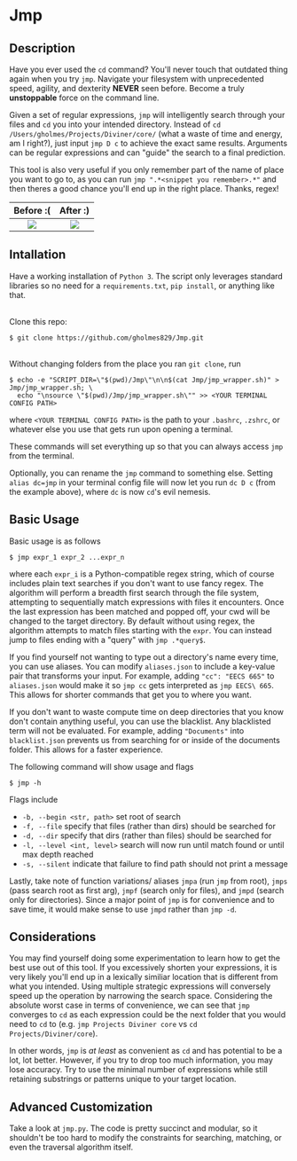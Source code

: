 # Jmp

## Description
Have you ever used the `cd` command? You'll never touch that outdated thing again when you try `jmp`. Navigate your filesystem with unprecedented speed, agility, and dexterity **NEVER** seen before. Become a truly **unstoppable** force on the command line.

Given a set of regular expressions, `jmp` will intelligently search through your files and `cd` you into your intended directory. Instead of `cd /Users/gholmes/Projects/Diviner/core/` (what a waste of time and energy, am I right?), just input `jmp D c` to achieve the exact same results. Arguments can be regular expressions and can "guide" the search to a final prediction.

This tool is also very useful if you only remember part of the name of place you want to go to, as you can run `jmp ".*<snippet you remember>.*"` and then theres a good chance you'll end up in the right place. Thanks, regex!

Before :(            |  After :)
:-------------------------:|:-------------------------:
![](https://user-images.githubusercontent.com/60802511/145519711-d6aa1ee9-c9d3-463b-90da-294c95b07723.png)  |  ![](https://user-images.githubusercontent.com/60802511/145519709-f2ac184c-d445-4bd3-8f4b-c4cb43008f41.png)

## Intallation
Have a working installation of `Python 3`. The script only leverages standard libraries so no need for a `requirements.txt`, `pip install`, or anything like that.

\
Clone this repo:
```
$ git clone https://github.com/gholmes829/Jmp.git
```
\
Without changing folders from the place you ran `git clone`, run
```
$ echo -e "SCRIPT_DIR=\"$(pwd)/Jmp\"\n\n$(cat Jmp/jmp_wrapper.sh)" > Jmp/jmp_wrapper.sh; \
  echo "\nsource \"$(pwd)/Jmp/jmp_wrapper.sh\"" >> <YOUR TERMINAL CONFIG PATH>
```
where `<YOUR TERMINAL CONFIG PATH>` is the path to your `.bashrc`, `.zshrc`, or whatever else you use that gets run upon opening a terminal.

These commands will set everything up so that you can always access `jmp` from the terminal.

Optionally, you can rename the `jmp` command to something else. Setting `alias dc=jmp` in your terminal config file will now let you run `dc D c` (from the example above), where `dc` is now `cd`'s evil nemesis.

## Basic Usage
Basic usage is as follows
```
$ jmp expr_1 expr_2 ...expr_n
```
where each `expr_i` is a Python-compatible regex string, which of course includes plain text searches if you don't want to use fancy regex. The algorithm will perform a breadth first search through the file system, attempting to sequentially match expressions with files it encounters. Once the last expression has been matched and popped off, your cwd will be changed to the target directory. By default without using regex, the algorithm attempts to match files starting with the `expr`. You can instead jump to files ending with a "query" with `jmp .*query$`.

If you find yourself not wanting to type out a directory's name every time, you can use aliases. You can modify `aliases.json` to include a key-value pair that transforms your input. For example, adding `"cc": "EECS 665"` to `aliases.json` would make it so `jmp cc` gets interpreted as `jmp EECS\ 665`. This allows for shorter commands that get you to where you want. 

If you don't want to waste compute time on deep directories that you know don't contain anything useful, you can use the blacklist. Any blacklisted term will not be evaluated. For example, adding `"Documents"` into `blacklist.json` prevents us from searching for or inside of the documents folder. This allows for a faster experience.

The following command will show usage and flags
```
$ jmp -h
```


Flags include
* `-b, --begin <str, path>` set root of search
* `-f, --file` specify that files (rather than dirs) should be searched for
* `-d, --dir` specify that dirs (rather than files) should be searched for
* `-l, --level <int, level>` search will now run until match found or until max depth reached
* `-s, --silent` indicate that failure to find path should not print a message


Lastly, take note of function variations/ aliases `jmpa` (run `jmp` from root), `jmps` (pass search root as first arg), `jmpf` (search only for files), and `jmpd` (search only for directories). Since a major point of `jmp` is for convenience and to save time, it would make sense to use `jmpd` rather than `jmp -d`.

## Considerations
You may find yourself doing some experimentation to learn how to get the best use out of this tool. If you excessively shorten your expressions, it is very likely you'll end up in a lexically similiar location that is different from what you intended. Using multiple strategic expressions will conversely speed up the operation by narrowing the search space. Considering the absolute worst case in terms of convenience, we can see that `jmp` converges to `cd` as each expression could be the next folder that you would need to `cd` to (e.g. `jmp Projects Diviner core` vs `cd Projects/Diviner/core`).

In other words, `jmp` is *at least* as convenient as `cd` and has potential to be a lot, lot better. However, if you try to drop too much information, you may lose accuracy. Try to use the minimal number of expressions while still retaining substrings or patterns unique to your target location.

## Advanced Customization
Take a look at `jmp.py`. The code is pretty succinct and modular, so it shouldn't be too hard to modify the constraints for searching, matching, or even the traversal algorithm itself.
